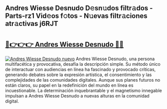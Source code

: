 ## Andres Wiesse Desnudo D𝚎sn𝚞dos filtr𝚊dos - Parts-rz1 Vid𝚎os f𝚘tos - N𝚞evas filtr𝚊ciones atr𝚊ctivas j6RJT

# <h2><a href="http://mb89kh.tromn.icu/?c=Andres+Wiesse+Desnudo">🔗👉👉👉 Andres Wiesse Desnudo 🔗🔗</a></h2>

[![Andres Wiesse Desnudo nuevo](https://i.imgur.com/pEAQMta.gif)](http://mb89kh.tromn.icu/?c=Andres+Wiesse+Desnudo)
Andres Wiesse Desnudo, una persona multifacética y provocativa, desafía la descripción simple. Su método único de interactuar con audiencias en línea ha fascinado y provocado críticas, generando debates sobre la expresión artística, el consentimiento y las complejidades de las comunidades digitales. Aunque sus planes futuros no están claros, su papel en la redefinición del mundo en línea es incuestionable. La determinación inquebrantable y el magnetismo innegable impulsan a Andres Wiesse Desnudo a nuevas alturas en la comunidad digital.
